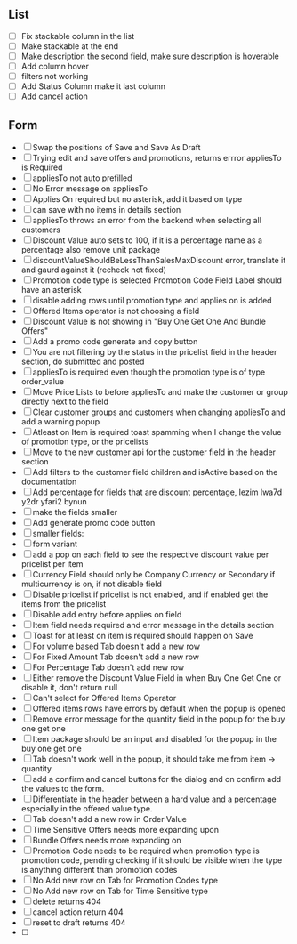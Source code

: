 ## List
- [ ] Fix stackable  column in the list
- [ ] Make stackable at the end 
- [ ] Make description the second field, make sure description is hoverable 
- [ ] Add column hover
- [ ] filters not working
- [ ] Add Status Column make it last column
- [ ] Add cancel action

## Form
- [ ] Swap the positions of Save and Save As Draft
- [ ] Trying edit and save offers and promotions, returns errror appliesTo is Required
- [ ] appliesTo not auto prefilled 
- [ ] No Error message on appliesTo
- [ ] Applies On required but no asterisk, add it based on type
- [ ] can save with no items in details section
- [ ] appliesTo throws an error from the backend when selecting all customers 
- [ ] Discount Value auto sets to 100, if it is a percentage name as a percentage also remove unit package
- [ ] discountValueShouldBeLessThanSalesMaxDiscount error, translate it and gaurd against it (recheck not fixed)
- [ ] Promotion code type is selected Promotion Code Field Label should have an asterisk 
- [ ] disable adding rows until promotion type and applies on is added
- [ ] Offered Items operator is not choosing a field
- [ ] Discount Value is not showing in "Buy One Get One And Bundle Offers"
- [ ] Add a promo code generate and copy button
- [ ] You are not filtering by the status in the pricelist field in the header section, do submitted and posted
- [ ] appliesTo is required even though the promotion type is of type order_value
- [ ] Move Price Lists to before appliesTo and make the customer or group directly next to the field
- [ ] Clear customer groups and customers when changing appliesTo and add a warning popup
- [ ] Atleast on Item is required toast spamming when I change the value of promotion type, or the pricelists
- [ ] Move to the new customer api for the customer field in the header section
- [ ] Add filters to the customer field children and isActive based on the documentation
- [ ] Add percentage for fields that are discount percentage, lezim lwa7d y2dr yfari2 bynun
- [ ] make the fields smaller
- [ ] Add generate promo code button
- [ ] smaller fields:
- [ ] form variant 
- [ ] add a pop on each field to see the respective discount value per pricelist per item
- [ ] Currency Field should only be Company Currency or Secondary if multicurrency is on, if not disable field 
- [ ] Disable pricelist if pricelist is not enabled, and if enabled get the items from the pricelist
- [ ] Disable add entry before applies on field
- [ ] Item field needs required and error message in the details section
- [ ] Toast for at least on item is required should happen on Save
- [ ] For volume based Tab doesn't add a new row
- [ ] For Fixed Amount Tab doesn't add a new row
- [ ] For Percentage Tab doesn't add new row
- [ ] Either remove the Discount Value Field in when Buy One Get One or disable it, don't return null
- [ ] Can't select for Offered Items Operator
- [ ] Offered items rows have errors by default when the popup is opened
- [ ] Remove error message for the quantity field in the popup for the buy one get one 
- [ ] Item package should be an input and disabled for the popup in the buy one get one
- [ ] Tab doesn't work well in the popup, it should take me from item -> quantity
- [ ] add a confirm and cancel buttons for the dialog and on confirm add the values to the form.
- [ ] Differentiate in the header between a hard value and a percentage especially in the offered value type.
- [ ] Tab doesn't add a new row in Order Value
- [ ] Time Sensitive Offers needs more expanding upon
- [ ] Bundle Offers needs more expanding on
- [ ] Promotion Code needs to be required when promotion type is promotion code, pending checking if it should be visible when the type is anything different than promotion codes
- [ ] No Add new row on Tab for Promotion Codes type
- [ ] No Add new row on Tab for Time Sensitive type
- [ ] delete returns 404
- [ ] cancel action return 404
- [ ] reset to draft returns 404
- [ ] 